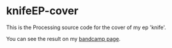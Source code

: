 # knifeEP-cover

This is the Processing source code for the cover of my ep 'knife'. 

You can see the result on my [bandcamp page](http://6160.bandcamp.com).
